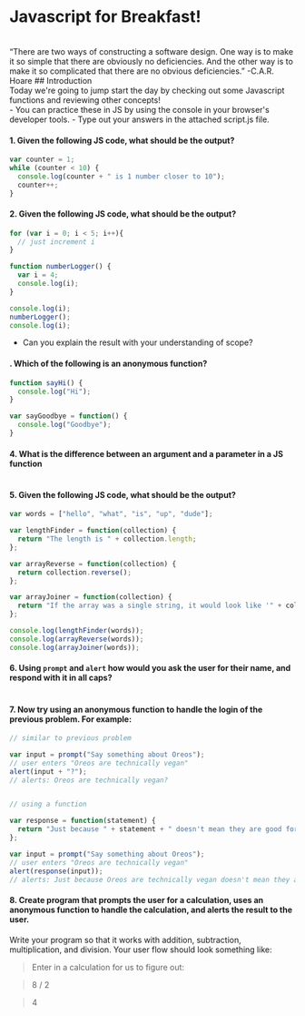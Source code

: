 # Javascript for Breakfast!
<br>
“There are two ways of constructing a software design. One way is to make it so simple that there are obviously no deficiencies. And the other way is to make it so complicated that there are no obvious deficiencies.”
-C.A.R. Hoare
## Introduction
<br>
Today we're going to jump start the day by checking out some Javascript functions and reviewing other concepts!<br>
- You can practice these in JS by using the console in your browser's developer tools.
- Type out your answers in the attached script.js file.

#### 1. Given the following JS code, what should be the output?
``` Javascript
var counter = 1;
while (counter < 10) {
  console.log(counter + " is 1 number closer to 10");
  counter++;
}
```

#### 2. Given the following JS code, what should be the output?
``` Javascript
for (var i = 0; i < 5; i++){
  // just increment i
}

function numberLogger() {
  var i = 4;
  console.log(i);
}

console.log(i);
numberLogger();
console.log(i);
```

 - Can you explain the result with your understanding of scope?

#### . Which of the following is an anonymous function?
``` Javascript
function sayHi() {
  console.log("Hi");
}

var sayGoodbye = function() {
  console.log("Goodbye");
}
```

#### 4. What is the difference between an argument and a parameter in a JS function
``` Javascript
```

#### 5. Given the following JS code, what should be the output?
``` Javascript
var words = ["hello", "what", "is", "up", "dude"];

var lengthFinder = function(collection) {
  return "The length is " + collection.length;
};

var arrayReverse = function(collection) {
  return collection.reverse();
};

var arrayJoiner = function(collection) {
  return "If the array was a single string, it would look like '" + collection.join(" ") + "'!";
};

console.log(lengthFinder(words));
console.log(arrayReverse(words));
console.log(arrayJoiner(words));
```

#### 6. Using `prompt` and `alert` how would you ask the user for their name, and respond with it in all caps?
``` Javascript
```

#### 7. Now try using an anonymous function to handle the login of the previous problem. For example:
``` Javascript
// similar to previous problem

var input = prompt("Say something about Oreos");
// user enters "Oreos are technically vegan"
alert(input + "?");
// alerts: Oreos are technically vegan?


// using a function

var response = function(statement) {
  return "Just because " + statement + " doesn't mean they are good for you";
};

var input = prompt("Say something about Oreos");
// user enters "Oreos are technically vegan"
alert(response(input));
// alerts: Just because Oreos are technically vegan doesn't mean they are good for you
```

#### 8. Create program that prompts the user for a calculation, uses an anonymous function to handle the calculation, and alerts the result to the user.
Write your program so that it works with addition, subtraction, multiplication, and division.
Your user flow should look something like:

   > Enter in a calculation for us to figure out:

   > 8 / 2

   > 4
